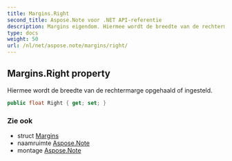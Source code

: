 ```yaml
---
title: Margins.Right
second_title: Aspose.Note voor .NET API-referentie
description: Margins eigendom. Hiermee wordt de breedte van de rechtermarge opgehaald of ingesteld.
type: docs
weight: 50
url: /nl/net/aspose.note/margins/right/
---
```

## Margins.Right property

Hiermee wordt de breedte van de rechtermarge opgehaald of ingesteld.

```csharp
public float Right { get; set; }
```

### Zie ook

* struct [Margins](../)
* naamruimte [Aspose.Note](../../margins/)
* montage [Aspose.Note](../../../)


